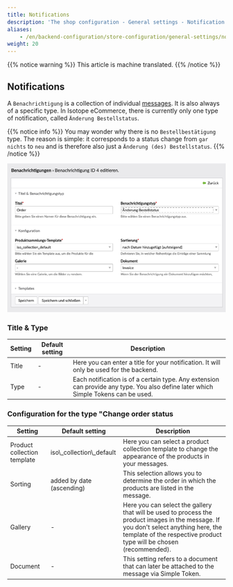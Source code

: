 ```yaml
---
title: Notifications
description: 'The shop configuration - General settings - Notification center - Notifications.'
aliases:
    - /en/backend-configuration/store-configuration/general-settings/notifications_overview/notifications/
weight: 20
---
```


{{% notice warning %}}
This article is machine translated.
{{% /notice %}}

## Notifications

A `Benachrichtigung` is a collection of individual [messages]((/de/backend-konfiguration-shop-allgemein-benachrichtigszentrum-nachrichten/)). It is also always of a specific type. In Isotope eCommerce, there is currently only one type of notification, called `Änderung Bestellstatus`.

{{% notice info %}}
You may wonder why there is no `Bestellbestätigung` type. The reason is simple: it corresponds to a status change from `gar nichts` to `neu` and is therefore also just a `Änderung (des) Bestellstatus`.
{{% /notice %}}

![Notification overview](notification.png)

### Title &amp; Type

<table><thead><tr><th>Setting</th> <th>Default setting</th> <th>Description</th> </tr></thead><tbody><tr><td>Title</td> <td>-</td> <td>Here you can enter a title for your notification. It will only be used for the backend.</td> </tr><tr><td>Type</td> <td>-</td> <td>Each notification is of a certain type. Any extension can provide any type. You also define later which <docrobot_route name="simple-tokens">Simple Tokens</docrobot_route> can be used.</td></tr></tbody></table>

### Configuration for the type "Change order status

<table><thead><tr><th>Setting</th> <th>Default setting</th> <th>Description</th> </tr></thead><tbody><tr><td>Product collection template</td> <td>iso\_collection\_default</td> <td>Here you can select a product collection template to change the appearance of the products in your messages.</td> </tr><tr><td>Sorting</td> <td>added by date (ascending)</td> <td>This selection allows you to determine the order in which the products are listed in the message.</td> </tr><tr><td>Gallery</td> <td>-</td> <td>Here you can select the gallery that will be used to process the product images in the message. If you don't select anything here, the template of the respective product type will be chosen (recommended).</td> </tr><tr><td>Document</td> <td>-</td> <td>This setting refers to a <docrobot_route name="documents">document</docrobot_route> that can later be attached to the message via <docrobot_route name="simple-tokens">Simple Token</docrobot_route>.</td></tr></tbody></table>
